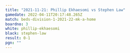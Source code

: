 ```yaml
---
title: "2021-11-21: Phillip Ekhaesomi vs Stephen Law"
gamedate: 2022-04-11T20:17:48.265Z
match: beds-division-1-2021-22-mk-a-home
boardno: 3
white: phillip-ekhaesomi
black: stephen-law
result: 0-1
pgn: ""
---
```


